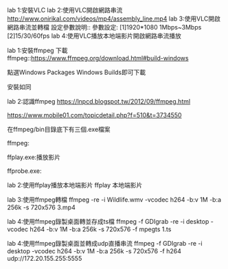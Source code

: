 lab 1:安裝VLC
lab 2:使用VLC開啟網路串流
http://www.onirikal.com/videos/mp4/assembly_line.mp4
lab 3:使用VLC開啟網路串流並轉檔
設定參數說明::
參數設定:
[1]1920*1080 1Mbps~3Mbps
[2]15/30/60fps
lab 4:使用VLC播放本地端影片開啟網路串流播放



lab 1:安裝ffmpeg
下載ffmpeg::https://www.ffmpeg.org/download.html#build-windows

點選Windows Packages Windows Builds即可下載

安裝如同

lab 2:認識ffmpeg
https://lnpcd.blogspot.tw/2012/09/ffmpeg.html

https://www.mobile01.com/topicdetail.php?f=510&t=3734550

在ffmpeg/bin目錄底下有三個.exe檔案

ffmpeg:

ffplay.exe:播放影片

ffprobe.exe:

lab 2:使用ffplay播放本地端影片
ffplay 本地端影片

lab 3:使用ffmpeg轉檔
ffmpeg -re -i Wildlife.wmv -vcodec h264 -b:v 1M -b:a 256k -s 720x576 3.mp4

lab 4:使用ffmpeg錄製桌面轉並存成ts檔
ffmpeg -f GDIgrab -re -i desktop -vcodec h264 -b:v 1M -b:a 256k -s 720x576 -f mpegts 1.ts

lab 4:使用ffmpeg錄製桌面並轉成udp直播串流
ffmpeg -f GDIgrab -re -i desktop -vcodec h264 -b:v 1M -b:a 256k -s 720x576 -f h264 udp://172.20.155.255:5555
